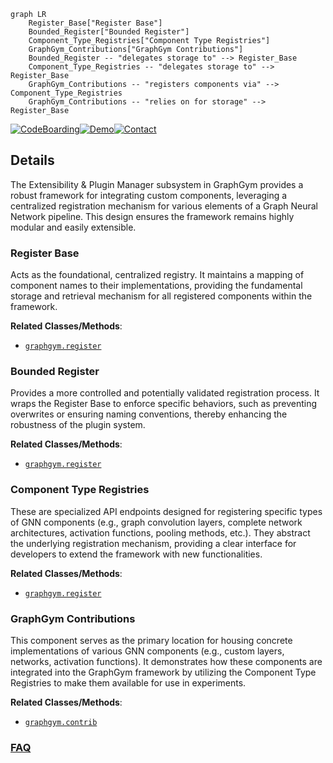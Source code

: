 ```mermaid
graph LR
    Register_Base["Register Base"]
    Bounded_Register["Bounded Register"]
    Component_Type_Registries["Component Type Registries"]
    GraphGym_Contributions["GraphGym Contributions"]
    Bounded_Register -- "delegates storage to" --> Register_Base
    Component_Type_Registries -- "delegates storage to" --> Register_Base
    GraphGym_Contributions -- "registers components via" --> Component_Type_Registries
    GraphGym_Contributions -- "relies on for storage" --> Register_Base
```

[![CodeBoarding](https://img.shields.io/badge/Generated%20by-CodeBoarding-9cf?style=flat-square)](https://github.com/CodeBoarding/GeneratedOnBoardings)[![Demo](https://img.shields.io/badge/Try%20our-Demo-blue?style=flat-square)](https://www.codeboarding.org/demo)[![Contact](https://img.shields.io/badge/Contact%20us%20-%20contact@codeboarding.org-lightgrey?style=flat-square)](mailto:contact@codeboarding.org)

## Details

The Extensibility & Plugin Manager subsystem in GraphGym provides a robust framework for integrating custom components, leveraging a centralized registration mechanism for various elements of a Graph Neural Network pipeline. This design ensures the framework remains highly modular and easily extensible.

### Register Base
Acts as the foundational, centralized registry. It maintains a mapping of component names to their implementations, providing the fundamental storage and retrieval mechanism for all registered components within the framework.


**Related Classes/Methods**:

- <a href="https://github.com/snap-stanford/GraphGym/blob/master/graphgym/register.py" target="_blank" rel="noopener noreferrer">`graphgym.register`</a>


### Bounded Register
Provides a more controlled and potentially validated registration process. It wraps the Register Base to enforce specific behaviors, such as preventing overwrites or ensuring naming conventions, thereby enhancing the robustness of the plugin system.


**Related Classes/Methods**:

- <a href="https://github.com/snap-stanford/GraphGym/blob/master/graphgym/register.py" target="_blank" rel="noopener noreferrer">`graphgym.register`</a>


### Component Type Registries
These are specialized API endpoints designed for registering specific types of GNN components (e.g., graph convolution layers, complete network architectures, activation functions, pooling methods, etc.). They abstract the underlying registration mechanism, providing a clear interface for developers to extend the framework with new functionalities.


**Related Classes/Methods**:

- <a href="https://github.com/snap-stanford/GraphGym/blob/master/graphgym/register.py" target="_blank" rel="noopener noreferrer">`graphgym.register`</a>


### GraphGym Contributions
This component serves as the primary location for housing concrete implementations of various GNN components (e.g., custom layers, networks, activation functions). It demonstrates how these components are integrated into the GraphGym framework by utilizing the Component Type Registries to make them available for use in experiments.


**Related Classes/Methods**:

- <a href="https://github.com/snap-stanford/GraphGym/blob/master/graphgym/contrib/__init__.py" target="_blank" rel="noopener noreferrer">`graphgym.contrib`</a>




### [FAQ](https://github.com/CodeBoarding/GeneratedOnBoardings/tree/main?tab=readme-ov-file#faq)